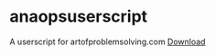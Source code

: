 # anaopsuserscript
A userscript for artofproblemsolving.com
<a href=https://raw.githubusercontent.com/epiccakeking/anaopsuserscript/master/anaopsuserscript.js download=true>Download</a>
